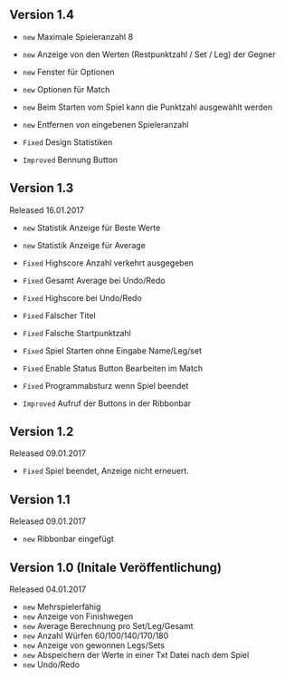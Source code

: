 ## Version 1.4
 
 - `new` Maximale Spieleranzahl 8
 - `new` Anzeige von den Werten (Restpunktzahl / Set / Leg) der Gegner
 - `new` Fenster für Optionen
 - `new` Optionen für Match
 - `new` Beim Starten vom Spiel kann die Punktzahl ausgewählt werden
 - `new` Entfernen von eingebenen Spieleranzahl

 - `Fixed` Design Statistiken 

 - `Improved` Bennung Button  

## Version 1.3
Released 16.01.2017

 - `new` Statistik Anzeige für Beste Werte
 - `new` Statistik Anzeige für Average
 
 - `Fixed` Highscore Anzahl verkehrt ausgegeben
 - `Fixed` Gesamt Average bei Undo/Redo
 - `Fixed` Highscore bei Undo/Redo
 - `Fixed` Falscher Titel
 - `Fixed` Falsche Startpunktzahl
 - `Fixed` Spiel Starten ohne Eingabe Name/Leg/set
 - `Fixed` Enable Status Button Bearbeiten im Match
 - `Fixed` Programmabsturz wenn Spiel beendet
 
 - `Improved` Aufruf der Buttons in der Ribbonbar  
 
## Version 1.2
Released 09.01.2017

 - `Fixed` Spiel beendet, Anzeige nicht erneuert.

## Version 1.1 
Released 09.01.2017
- `new` Ribbonbar eingefügt

## Version 1.0  (Initale Veröffentlichung)
Released 04.01.2017

 - `new` Mehrspielerfähig
 - `new` Anzeige von Finishwegen
 - `new` Average Berechnung pro Set/Leg/Gesamt
 - `new` Anzahl Würfen 60/100/140/170/180
 - `new` Anzeige von gewonnen Legs/Sets
 - `new` Abspeichern der Werte in einer Txt Datei nach dem Spiel
 - `new` Undo/Redo
